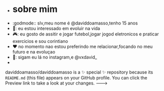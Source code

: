 - # sobre mim
-  :godmode:: slv,meu nome é @daviddoamasso,tenho 15 anos
- 🥇: eu estou interessado em evoluir na vida
- 🎮: eu gosto de assitir e jogar futebol,jogar jogod eletronicos e praticar exercicios e sou corintiano
- :heart: no momento nao estou preferindo me relacionar,focando no meu futuro e na evoluçao
- 📲: sigam eu lá no instagram,e @vxdavid_ 
- 





daviddoamasso/daviddoamasso is a ✨ special ✨ repository because its `README.md` (this file) appears on your GitHub profile.
You can click the Preview link to take a look at your changes.
--->

